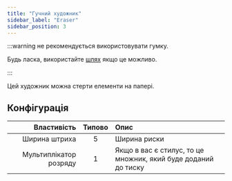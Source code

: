 ```yaml
---
title: "Гучний художник"
sidebar_label: "Eraser"
sidebar_position: 3
---
```



:::warning не рекомендується використовувати гумку.

Будь ласка, використайте [шлях](path_eraser) якщо це можливо.

:::

Цей художник можна стерти елементи на папері.

## Конфігурація

|            Властивість | Типово | Опис                                                           |
| ----------------------:|:------:|:-------------------------------------------------------------- |
|          Ширина штриха |   5    | Ширина риски                                                   |
| Мультиплікатор розряду |   1    | Якщо в вас є стилус, то це множник, який буде доданий до тиску |
